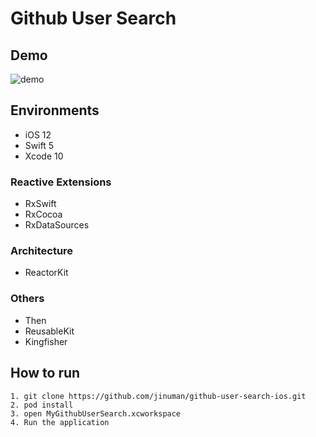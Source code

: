 # Github User Search

## Demo

![demo](https://user-images.githubusercontent.com/26243835/57371746-8f20bd80-71ce-11e9-825c-4e2447cf1b61.gif)

## Environments

- iOS 12
- Swift 5
- Xcode 10

### Reactive Extensions

- RxSwift
- RxCocoa
- RxDataSources

### Architecture

- ReactorKit

### Others

- Then
- ReusableKit
- Kingfisher

## How to run
```
1. git clone https://github.com/jinuman/github-user-search-ios.git
2. pod install
3. open MyGithubUserSearch.xcworkspace
4. Run the application
```
